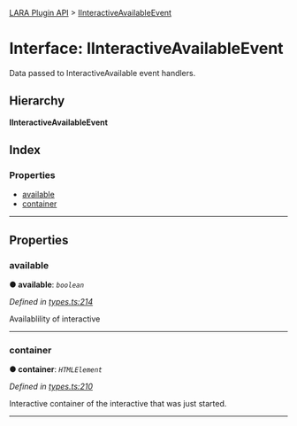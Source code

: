 [LARA Plugin API](../README.md) > [IInteractiveAvailableEvent](../interfaces/iinteractiveavailableevent.md)

# Interface: IInteractiveAvailableEvent

Data passed to InteractiveAvailable event handlers.

## Hierarchy

**IInteractiveAvailableEvent**

## Index

### Properties

* [available](iinteractiveavailableevent.md#available)
* [container](iinteractiveavailableevent.md#container)

---

## Properties

<a id="available"></a>

###  available

**● available**: *`boolean`*

*Defined in [types.ts:214](../../../lara-typescript/src/plugin-api/types.ts#L214)*

Availablility of interactive

___
<a id="container"></a>

###  container

**● container**: *`HTMLElement`*

*Defined in [types.ts:210](../../../lara-typescript/src/plugin-api/types.ts#L210)*

Interactive container of the interactive that was just started.

___

